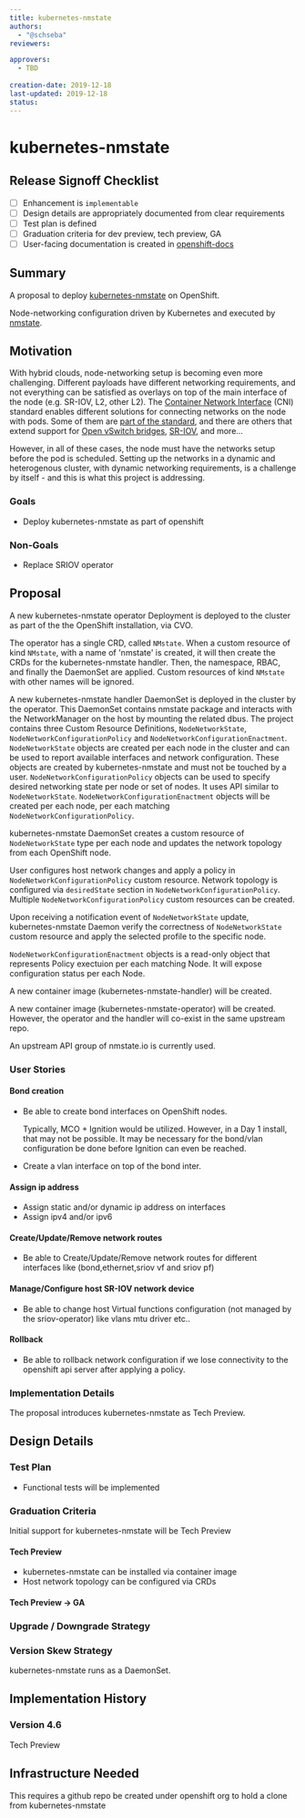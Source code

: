 ```yaml
---
title: kubernetes-nmstate
authors:
  - "@schseba"
reviewers:

approvers:
  - TBD
  
creation-date: 2019-12-18
last-updated: 2019-12-18
status: 
---
```


# kubernetes-nmstate

## Release Signoff Checklist

- [ ] Enhancement is `implementable`
- [ ] Design details are appropriately documented from clear requirements
- [ ] Test plan is defined
- [ ] Graduation criteria for dev preview, tech preview, GA
- [ ] User-facing documentation is created in [openshift-docs](https://github.com/openshift/openshift-docs/)

## Summary

A proposal to deploy [kubernetes-nmstate](https://github.com/nmstate/kubernetes-nmstate/) on OpenShift.

Node-networking configuration driven by Kubernetes and executed by
[nmstate](https://nmstate.github.io/).

## Motivation

With hybrid clouds, node-networking setup is becoming even more challenging.
Different payloads have different networking requirements, and not everything
can be satisfied as overlays on top of the main interface of the node (e.g.
SR-IOV, L2, other L2).
The [Container Network Interface](https://github.com/containernetworking/cni)
(CNI) standard enables different
solutions for connecting networks on the node with pods. Some of them are
[part of the standard](https://github.com/containernetworking/plugins), and there are
others that extend support for [Open vSwitch bridges](https://github.com/kubevirt/ovs-cni),
[SR-IOV](https://github.com/hustcat/sriov-cni), and more...

However, in all of these cases, the node must have the networks setup before the
pod is scheduled. Setting up the networks in a dynamic and heterogenous cluster,
with dynamic networking requirements, is a challenge by itself - and this is
what this project is addressing.

### Goals

- Deploy kubernetes-nmstate as part of openshift

### Non-Goals

- Replace SRIOV operator

## Proposal

A new kubernetes-nmstate operator Deployment is deployed to the cluster as part of the the OpenShift
installation, via CVO.

The operator has a single CRD, called `NMstate`. When a custom resource of kind `NMstate`, with 
a name of 'nmstate' is created, it will then create the CRDs for the kubernetes-nmstate handler.
Then, the namespace, RBAC, and finally the DaemonSet are applied. Custom resources of kind `NMstate`
with other names will be ignored.

A new kubernetes-nmstate handler DaemonSet is deployed in the cluster by the operator.
This DaemonSet contains nmstate package and interacts with the NetworkManager
on the host by mounting the related dbus. The project contains three
Custom Resource Definitions, `NodeNetworkState`, `NodeNetworkConfigurationPolicy` and
`NodeNetworkConfigurationEnactment`. `NodeNetworkState` objects are created per each
node in the cluster and can be used to report available interfaces and network configuration.
These objects are created by kubernetes-nmstate and must not be touched by a user.
`NodeNetworkConfigurationPolicy` objects can be used to specify desired
networking state per node or set of nodes. It uses API similar to `NodeNetworkState`. 
`NodeNetworkConfigurationEnactment` objects will be created per each node, per each matching
`NodeNetworkConfigurationPolicy`.

kubernetes-nmstate DaemonSet creates a custom resource of `NodeNetworkState` type per each node and
updates the network topology from each OpenShift node.

User configures host network changes and apply a policy in `NodeNetworkConfigurationPolicy` custom
resource. Network topology is configured via `desiredState` section in `NodeNetworkConfigurationPolicy`.
Multiple `NodeNetworkConfigurationPolicy` custom resources can be created.

Upon receiving a notification event of `NodeNetworkState` update,
kubernetes-nmstate Daemon verify the correctness of `NodeNetworkState` custom resource and
apply the selected profile to the specific node.

`NodeNetworkConfigurationEnactment` objects is a read-only object that represents Policy exectuion
per each matching Node. It will expose configuration status per each Node.

A new container image (kubernetes-nmstate-handler) will be created.

A new container image (kubernetes-nmstate-operator) will be created. However, the operator
and the handler will co-exist in the same upstream repo.

An upstream API group of nmstate.io is currently used.

### User Stories

#### Bond creation

* Be able to create bond interfaces on OpenShift nodes.
 
  Typically, MCO + Ignition would be utilized. However, in a Day 1 install, that may not be possible.
  It may be necessary for the bond/vlan configuration be done before Ignition can even be reached.
  
* Create a vlan interface on top of the bond inter.

#### Assign ip address

* Assign static and/or dynamic ip address on interfaces
* Assign ipv4 and/or ipv6

#### Create/Update/Remove network routes

* Be able to Create/Update/Remove network routes for different interfaces like (bond,ethernet,sriov vf and sriov pf)

#### Manage/Configure host SR-IOV network device

* Be able to change host Virtual functions configuration (not managed by the sriov-operator) like vlans mtu driver etc..

#### Rollback

* Be able to rollback network configuration 
if we lose connectivity to the openshift api server after applying a policy.

### Implementation Details

The proposal introduces kubernetes-nmstate as Tech Preview.

## Design Details

### Test Plan

- Functional tests will be implemented

### Graduation Criteria

Initial support for kubernetes-nmstate will be Tech Preview

#### Tech Preview

- kubernetes-nmstate can be installed via container image
- Host network topology can be configured via CRDs

#### Tech Preview -> GA

### Upgrade / Downgrade Strategy

### Version Skew Strategy

kubernetes-nmstate runs as a DaemonSet.

## Implementation History

### Version 4.6

Tech Preview

## Infrastructure Needed

This requires a github repo be created under openshift org to hold a clone from kubernetes-nmstate
